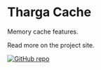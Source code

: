 # Tharga Cache

Memory cache features.

Read more on the project site.

[![GitHub repo](https://img.shields.io/github/repo-size/Tharga/Cache?style=flat&logo=github&logoColor=red&label=Repo)](https://github.com/Tharga/Cache)